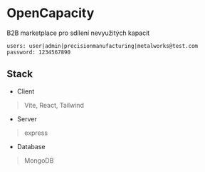 # OpenCapacity
  B2B marketplace pro sdílení nevyužitých kapacit
  ```
  users: user|admin|precisionmanufacturing|metalworks@test.com
  password: 1234567890
  ```
## Stack
- Client
> Vite, React, Tailwind
- Server
> express
- Database
> MongoDB
